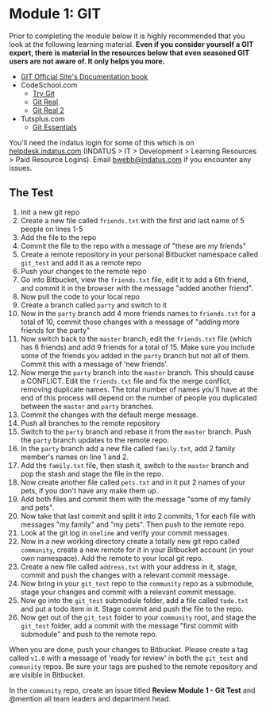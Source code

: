 # Module 1: GIT

Prior to completing the module below it is highly recommended that you look at the following learning material.  **Even if you consider yourself a GIT expert, there is material in the resources below that even seasoned GIT users are not aware of.  It only helps you more.**

* [GIT Official Site's Documentation book](http://git-scm.com/book)
* CodeSchool.com
  * [Try Git](http://www.codeschool.com/courses/try-git)
  * [Git Real](http://www.codeschool.com/courses/git-real)
  * [Git Real 2](http://www.codeschool.com/courses/git-real-2)
* Tutsplus.com
  * [Git Essentials](https://tutsplus.com/course/git-essentials)

You'll need the indatus login for some of this which is on [helpdesk.indatus.com](http://helpdesk.indatus.com) (INDATUS > IT > Development > Learning Resources > Paid Resource Logins).  Email bwebb@indatus.com if you encounter any issues.


## The Test

1.  Init a new git repo
2.  Create a new file called `friends.txt` with the first and last name of 5 people on lines 1-5
3.  Add the file to the repo
4.  Commit the file to the repo with a message of "these are my friends"
5.  Create a remote repository in your personal Bitbucket namespace called `git_test` and add it as a remote repo
6.  Push your changes to the remote repo
7.  Go into Bitbucket, view the `friends.txt` file, edit it to add a 6th friend, and commit it in the browser with the message "added another friend".
8.  Now pull the code to your local repo
9.  Create a branch called `party` and switch to it
10. Now in the `party` branch add 4 more friends names to `friends.txt` for a total of 10, commit those changes with a message of "adding more friends for the party"
11. Now switch back to the `master` branch, edit the `friends.txt` file (which has 6 friends) and add 9 friends for a total of 15. Make sure you include some of the friends you added in the `party` branch but not all of them.  Commit this with a message of 'new friends'.
12. Now merge the `party` branch into the `master` branch.  This should cause a CONFLICT.  Edit the `friends.txt` file and fix the merge conflict, removing duplicate names.  The total number of names you'll have at the end of this process will depend on the number of people you duplicated between the `master` and `party` branches.
13. Commit the changes with the default merge message.
14. Push all branches to the remote repository
15. Switch to the `party` branch and rebase it from the `master` branch.  Push the `party` branch updates to the remote repo.
16. In the `party` branch add a new file called `family.txt`, add 2 family member's names on line 1 and 2.
17. Add the `family.txt` file, then stash it, switch to the `master` branch and pop the stash and stage the file in the repo.
18. Now create another file called `pets.txt` and in it put 2 names of your pets, if you don't have any make them up.
19. Add both files and commit them with the message "some of my family and pets".
20. Now take that last commit and split it into 2 commits, 1 for each file with messages "my family" and "my pets".  Then push to the remote repo.
21. Look at the git log in `oneline` and verify your commit messages.
22. Now in a new working directory create a totally new git repo called `community`, create a new remote for it in your Bitbucket account (in your own namespace). Add the remote to your local git repo.
23. Create a new file called `address.txt` with your address in it, stage, commit and push the changes with a relevant commit message.
24. Now bring in your `git_test` repo to the `community` repo as a submodule, stage your changes and commit with a relevant commit message.
25. Now go into the `git_test` submodule folder, add a file called `todo.txt` and put a todo item in it.  Stage commit and push the file to the repo.
26. Now get out of the `git_test` folder to your `community` root, and stage the `git_test` folder, add a commit with the message "first commit with submodule" and push to the remote repo.

When you are done, push your changes to Bitbucket.  Please create a tag called `v1.0` with a message of 'ready for review' in both the `git_test` and `community` repos.  Be sure your tags are pushed to the remote repository and are visible in Bitbucket.

In the `community` repo, create an issue titled **Review Module 1 - Git Test** and @mention all team leaders and department head.